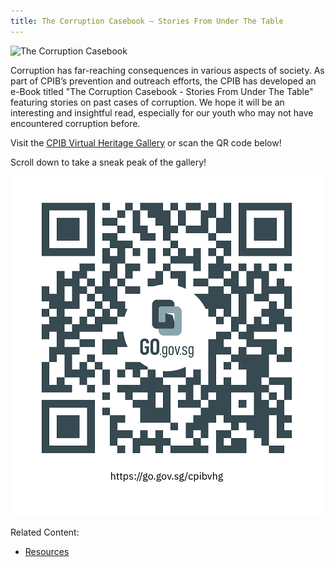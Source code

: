 ```yaml
---
title: The Corruption Casebook – Stories From Under The Table
---
```


<img src="/images/resource_bft1" alt="The Corruption Casebook">

Corruption has far-reaching consequences in various aspects of society. As part of CPIB’s prevention and outreach efforts, the CPIB has developed an e-Book titled "The Corruption Casebook - Stories From Under The Table" featuring stories on past cases of corruption. We hope it will be an interesting and insightful read, especially for our youth who may not have encountered corruption before.

Visit the <a href="http://www.go.gov.sg/cpibvhg" target="_blank">CPIB Virtual Heritage Gallery</a> or scan the QR code below! 

Scroll down to take a sneak peak of the gallery!

<img src="/images/resource_vhg-qr.png" alt="CPIB VHG QR Code">


Related Content:

* [Resources](/about-corruption/prevention-and-education/resources/)


